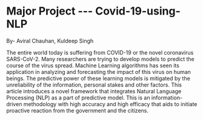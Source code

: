 # Major Project --- Covid-19-using-NLP

By- Aviral Chauhan, Kuldeep Singh

The entire world today is suffering from COVID-19 or the novel coronavirus SARS-CoV-2. Many researchers are trying to develop models to predict the course of the virus spread. Machine Learning algorithms has seen its application in analyzing and forecasting the impact of this virus on human beings. The predictive power of these learning models is mitigated by the unreliability of the information, personal stakes and other factors. This article introduces a novel framework that integrates Natural Language Processing (NLP) as a part of predictive model. This is an information-driven methodology with high accuracy and high efficacy that aids to initiate proactive reaction from the government and the citizens. 
